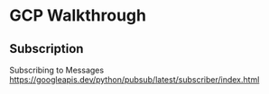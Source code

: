 # GCP Walkthrough

## Subscription

Subscribing to Messages
https://googleapis.dev/python/pubsub/latest/subscriber/index.html